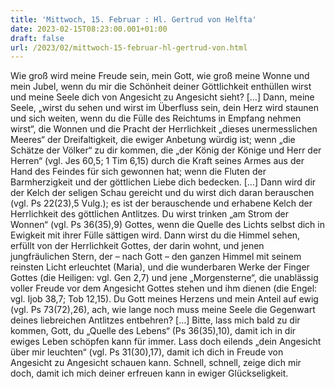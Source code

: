 ```yaml
---
title: 'Mittwoch, 15. Februar : Hl. Gertrud von Helfta'
date: 2023-02-15T08:23:00.001+01:00
draft: false
url: /2023/02/mittwoch-15-februar-hl-gertrud-von.html
---
```


Wie groß wird meine Freude sein, mein Gott, wie groß meine Wonne und mein Jubel, wenn du mir die Schönheit deiner Göttlichkeit enthüllen wirst und meine Seele dich von Angesicht zu Angesicht sieht? \[…\] Dann, meine Seele, „wirst du sehen und wirst im Überfluss sein, dein Herz wird staunen und sich weiten, wenn du die Fülle des Reichtums in Empfang nehmen wirst“, die Wonnen und die Pracht der Herrlichkeit „dieses unermesslichen Meeres“ der Dreifaltigkeit, die ewiger Anbetung würdig ist; wenn „die Schätze der Völker“ zu dir kommen, die „der König der Könige und Herr der Herren“ (vgl. Jes 60,5; 1 Tim 6,15) durch die Kraft seines Armes aus der Hand des Feindes für sich gewonnen hat; wenn die Fluten der Barmherzigkeit und der göttlichen Liebe dich bedecken. \[…\] Dann wird dir der Kelch der seligen Schau gereicht und du wirst dich daran berauschen (vgl. Ps 22(23),5 Vulg.); es ist der berauschende und erhabene Kelch der Herrlichkeit des göttlichen Antlitzes. Du wirst trinken „am Strom der Wonnen“ (vgl. Ps 36(35),9) Gottes, wenn die Quelle des Lichts selbst dich in Ewigkeit mit ihrer Fülle sättigen wird. Dann wirst du die Himmel sehen, erfüllt von der Herrlichkeit Gottes, der darin wohnt, und jenen jungfräulichen Stern, der – nach Gott – den ganzen Himmel mit seinem reinsten Licht erleuchtet (Maria), und die wunderbaren Werke der Finger Gottes (die Heiligen: vgl. Gen 2,7) und jene „Morgensterne“, die unablässig voller Freude vor dem Angesicht Gottes stehen und ihm dienen (die Engel: vgl. Ijob 38,7; Tob 12,15). Du Gott meines Herzens und mein Anteil auf ewig (vgl. Ps 73(72),26), ach, wie lange noch muss meine Seele die Gegenwart deines liebreichen Antlitzes entbehren? \[…\] Bitte, lass mich bald zu dir kommen, Gott, du „Quelle des Lebens“ (Ps 36(35),10), damit ich in dir ewiges Leben schöpfen kann für immer. Lass doch eilends „dein Angesicht über mir leuchten“ (vgl. Ps 31(30),17), damit ich dich in Freude von Angesicht zu Angesicht schauen kann. Schnell, schnell, zeige dich mir doch, damit ich mich deiner erfreuen kann in ewiger Glückseligkeit.